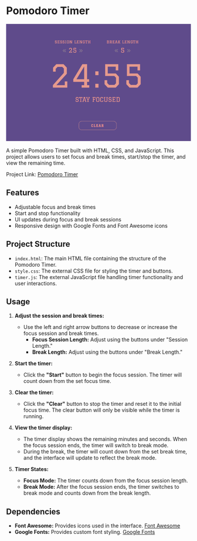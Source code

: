 # Pomodoro Timer

![pomodoro_timer.png](pomodoro_timer.png)

A simple Pomodoro Timer built with HTML, CSS, and JavaScript. This project allows users to set focus and break times, start/stop the timer, and view the remaining time.


Project Link: [Pomodoro Timer](https://moaburke.github.io/PomodoroTimer/)

## Features

- Adjustable focus and break times
- Start and stop functionality
- UI updates during focus and break sessions
- Responsive design with Google Fonts and Font Awesome icons

## Project Structure

- `index.html`: The main HTML file containing the structure of the Pomodoro Timer.
- `style.css`: The external CSS file for styling the timer and buttons.
- `timer.js`: The external JavaScript file handling timer functionality and user interactions.

## Usage

1. **Adjust the session and break times:**
   - Use the left and right arrow buttons to decrease or increase the focus session and break times.
     - **Focus Session Length:** Adjust using the buttons under "Session Length."
     - **Break Length:** Adjust using the buttons under "Break Length."

2. **Start the timer:**
   - Click the **"Start"** button to begin the focus session. The timer will count down from the set focus time.

3. **Clear the timer:**
   - Click the **"Clear"** button to stop the timer and reset it to the initial focus time. The clear button will only be visible while the timer is running.

4. **View the timer display:**
   - The timer display shows the remaining minutes and seconds. When the focus session ends, the timer will switch to break mode.
   - During the break, the timer will count down from the set break time, and the interface will update to reflect the break mode.

5. **Timer States:**
   - **Focus Mode:** The timer counts down from the focus session length.
   - **Break Mode:** After the focus session ends, the timer switches to break mode and counts down from the break length.

## Dependencies

- **Font Awesome:** Provides icons used in the interface. [Font Awesome](https://fontawesome.com/)
- **Google Fonts:** Provides custom font styling. [Google Fonts](https://fonts.google.com/)

